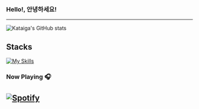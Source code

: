 ### Hello!, 안녕하세요!
---

![Kataiga's GitHub stats](https://github-readme-stats.vercel.app/api?username=kataiga&show_icons=true&theme=radical)


**Stacks**<br />
---
[![My Skills](https://skillicons.dev/icons?i=js,ts,html,css,gitlab,nodejs)](https://skillicons.dev)

### Now Playing 🎧

[![Spotify](https://github-readme-remake.vercel.app/api/spotify)](https://open.spotify.com/user/31o2ia7rs7a2wu67ixehdqq5b6aq)
<br/>
---

